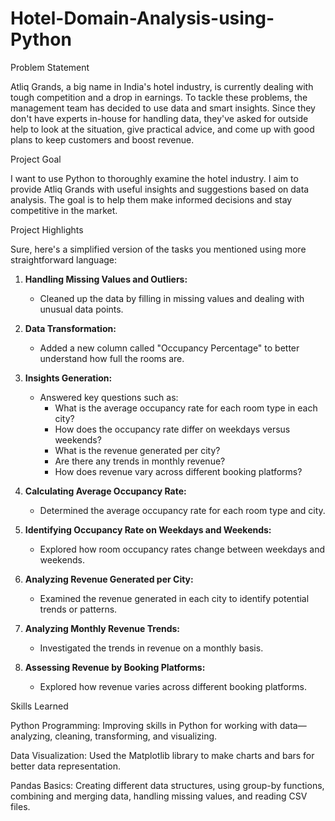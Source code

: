 # Hotel-Domain-Analysis-using-Python

Problem Statement


Atliq Grands, a big name in India's hotel industry, is currently dealing with tough competition and a drop in earnings. To tackle these problems, the management team has decided to use data and smart insights. Since they don't have experts in-house for handling data, they've asked for outside help to look at the situation, give practical advice, and come up with good plans to keep customers and boost revenue.

Project Goal

I want to use Python to thoroughly examine the hotel industry. I aim to provide Atliq Grands with useful insights and suggestions based on data analysis. The goal is to help them make informed decisions and stay competitive in the market.

Project Highlights

Sure, here's a simplified version of the tasks you mentioned using more straightforward language:

1. **Handling Missing Values and Outliers:**
   - Cleaned up the data by filling in missing values and dealing with unusual data points.

2. **Data Transformation:**
   - Added a new column called "Occupancy Percentage" to better understand how full the rooms are.

3. **Insights Generation:**
   - Answered key questions such as:
     - What is the average occupancy rate for each room type in each city?
     - How does the occupancy rate differ on weekdays versus weekends?
     - What is the revenue generated per city?
     - Are there any trends in monthly revenue?
     - How does revenue vary across different booking platforms?

4. **Calculating Average Occupancy Rate:**
   - Determined the average occupancy rate for each room type and city.

5. **Identifying Occupancy Rate on Weekdays and Weekends:**
   - Explored how room occupancy rates change between weekdays and weekends.

6. **Analyzing Revenue Generated per City:**
   - Examined the revenue generated in each city to identify potential trends or patterns.

7. **Analyzing Monthly Revenue Trends:**
   - Investigated the trends in revenue on a monthly basis.

8. **Assessing Revenue by Booking Platforms:**
   - Explored how revenue varies across different booking platforms.

Skills Learned

Python Programming: Improving skills in Python for working with data—analyzing, cleaning, transforming, and visualizing.

Data Visualization: Used the Matplotlib library to make charts and bars for better data representation.

Pandas Basics: Creating different data structures, using group-by functions, combining and merging data, handling missing values, and reading CSV files.
